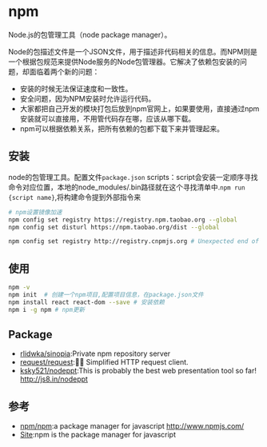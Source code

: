 # npm

Node.js的包管理工具（node package manager）。

Node的包描述文件是一个JSON文件，用于描述非代码相关的信息。而NPM则是一个根据包规范来提供Node服务的Node包管理器。它解决了依赖包安装的问题，却面临着两个新的问题：

* 安装的时候无法保证速度和一致性。
* 安全问题，因为NPM安装时允许运行代码。
* 大家都把自己开发的模块打包后放到npm官网上，如果要使用，直接通过npm安装就可以直接用，不用管代码存在哪，应该从哪下载。
* npm可以根据依赖关系，把所有依赖的包都下载下来并管理起来。

## 安装

node的包管理工具。配置文件`package.json`
scripts：script会安装一定顺序寻找命令对应位置，本地的node_modules/.bin路径就在这个寻找清单中.`npm run {script name}`,将构建命令提到外部指令来

```sh
# npm设置镜像加速
npm config set registry https://registry.npm.taobao.org --global
npm config set disturl https://npm.taobao.org/dist --global

npm config set registry http://registry.cnpmjs.org # Unexpected end of JSON input while parsing near '...p":false,"directories'
```

## 使用

```sh
npm -v
npm init  # 创建一个npm项目,配置项目信息，在package.json文件
npm install react react-dom --save # 安装依赖
npm i -g npm # npm更新
```

## Package

* [rlidwka/sinopia](https://github.com/rlidwka/sinopia):Private npm repository server
* [request/request](https://github.com/request/request):🏊🏾 Simplified HTTP request client.
* [ksky521/nodeppt](https://github.com/ksky521/nodePPT):This is probably the best web presentation tool so far! http://js8.in/nodeppt

## 参考

* [npm/npm](https://github.com/npm/npm):a package manager for javascript <http://www.npmjs.com/>
* [Site](https://www.npmjs.com/):npm is the package manager for javascript
